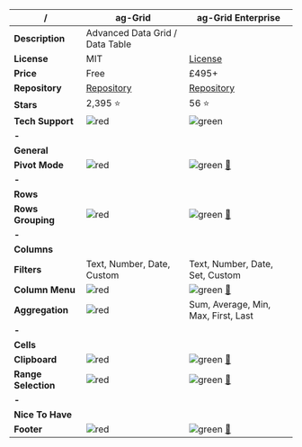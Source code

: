 |**/**|ag-Grid|ag-Grid Enterprise|
|-----|-------|------------------|
|**Description**|Advanced Data Grid / Data Table||
|**License**|MIT|[License](https://github.com/ceolter/ag-grid-enterprise/blob/master/LICENSE.md)|
|**Price**|Free|£495+|
|**Repository**|[Repository](https://github.com/ceolter/ag-grid)|[Repository](https://github.com/ceolter/ag-grid-enterprise)|
|**Stars**|2,395 :star:|56 :star:|
|**Tech Support**|![red](http://placehold.it/23/f03c15/000000?text=+)|![green](http://placehold.it/23/c5f015/000000?text=+)|
|**-**|||
|**General**|||
|**Pivot Mode**|![red](http://placehold.it/23/f03c15/000000?text=+)|![green](http://placehold.it/23/c5f015/000000?text=+) [:book:](https://www.ag-grid.com/javascript-grid-pivoting/)|
|**-**|||
|**Rows**|||
|**Rows Grouping**|![red](http://placehold.it/23/f03c15/000000?text=+)|![green](http://placehold.it/23/c5f015/000000?text=+) [:book:](https://www.ag-grid.com/javascript-grid-grouping/#gsc.tab=0)|
|**-**|||
|**Columns**|||
|**Filters**|Text, Number, Date, Custom|Text, Number, Date, Set, Custom|
|**Column Menu**|![red](http://placehold.it/23/f03c15/000000?text=+)|![green](http://placehold.it/23/c5f015/000000?text=+) [:book:](https://www.ag-grid.com/javascript-grid-column-menu/#gsc.tab=0)|
|**Aggregation**|![red](http://placehold.it/23/f03c15/000000?text=+)|Sum, Average, Min, Max, First, Last|
|**-**|||
|**Cells**|||
|**Clipboard**|![red](http://placehold.it/23/f03c15/000000?text=+)|![green](http://placehold.it/23/c5f015/000000?text=+) [:book:](https://www.ag-grid.com/javascript-grid-clipboard/)|
|**Range Selection**|![red](http://placehold.it/23/f03c15/000000?text=+)|![green](http://placehold.it/23/c5f015/000000?text=+) [:book:](https://www.ag-grid.com/javascript-grid-range-selection/)|
|**-**|||
|**Nice To Have**|||
|**Footer**|![red](http://placehold.it/23/f03c15/000000?text=+)|![green](http://placehold.it/23/c5f015/000000?text=+) [:book:](https://www.ag-grid.com/javascript-grid-status-bar/#gsc.tab=0)|
